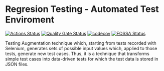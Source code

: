 # Regresion Testing - Automated Test Enviroment

[![Actions Status](https://github.com/PabloGarciaFernandez/Regresion-Testing---Automated-Test-Enviroment/actions/workflows/ci.yml/badge.svg)](https://github.com/PabloGarciaFernandez/Regresion-Testing---Automated-Test-Enviroment/actions)
[![Quality Gate Status](https://sonarcloud.io/api/project_badges/measure?project=PabloGarciaFernandez_Regresion-Testing---Automated-Test-Enviroment&metric=alert_status)](https://sonarcloud.io/summary/new_code?id=PabloGarciaFernandez_Regresion-Testing---Automated-Test-Enviroment)
[![codecov](https://codecov.io/gh/PabloGarciaFernandez/Regresion-Testing---Automated-Test-Enviroment/branch/master/graph/badge.svg?token=O1JH67E97U)](https://codecov.io/gh/PabloGarciaFernandez/Regresion-Testing---Automated-Test-Enviroment)
[![FOSSA Status](https://app.fossa.com/api/projects/git%2Bgithub.com%2FUO276824%2FRegresion-Testing---Automated-Test-Enviroment.svg?type=shield)](https://app.fossa.com/projects/git%2Bgithub.com%2FUO276824%2FRegresion-Testing---Automated-Test-Enviroment?ref=badge_shield)

Testing Augmentation technique which, starting from tests recorded with Selenium, generates sets of possible input values which, applied to those tests, generate new test cases. Thus, it is a technique that transforms simple test cases into data-driven tests for which the test data is stored in JSON files.
